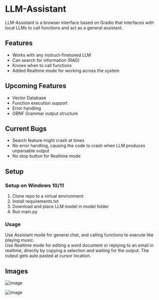 # LLM-Assistant
LLM-Assistant is a browser interface based on Gradio that interfaces with local LLMs to call functions and act as a general assistant.

## Features
* Works with any instruct-finetuned LLM
* Can search for information (RAG)
* Knows when to call functions
* Added Realtime mode for working across the system

## Upcoming Features
* Vector Database
* Function execution support
* Error handling
* GBNF Grammar output structure

## Current Bugs
* Search feature might crash at times
* No error handling, causing the code to crash when LLM produces unparsable output
* No stop button for Realtime mode

## Setup
### Setup on Windows 10/11
1. Clone repo to a virtual environment
2. Install requirements.txt
3. Download and place LLM model in model folder
4. Run main.py

### Usage
Use Assistant mode for general chat, and calling functions to execute like playing music.<br>
Use Realtime mode for editing a word document or replying to an email in realtime, directly by copying a selection and waiting for the output.
The output gets auto pasted at cursor location.

## Images
![image](https://github.com/Rivridis/LLM-Assistant/assets/97879757/5f7b5ada-119a-4d5f-9eff-75a4360ab3cc)

![image](https://github.com/Rivridis/LLM-Assistant/assets/97879757/2897b287-95b7-4a24-9979-1abe2325013d)




